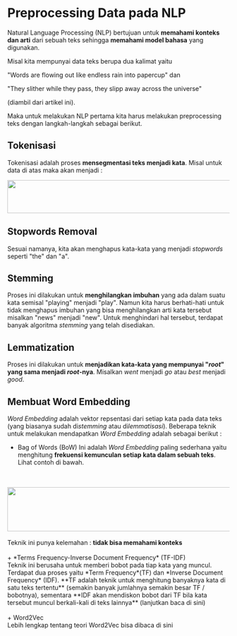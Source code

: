 # Preprocessing Data pada NLP
Natural Language Processing (NLP) bertujuan untuk **memahami konteks dan arti** dari sebuah teks sehingga **memahami model bahasa** yang digunakan. <br>

Misal kita mempunyai data teks berupa dua kalimat yaitu

"Words are flowing out like endless rain into papercup" dan

"They slither while they pass, they slipp away across the universe"

(diambil dari <a src="https://towardsdatascience.com/your-guide-to-natural-language-processing-nlp-48ea2511f6e1">artikel ini</a>).

Maka untuk melakukan NLP pertama kita harus melakukan preprocessing teks dengan langkah-langkah sebagai berikut.

## Tokenisasi
Tokenisasi adalah proses **mensegmentasi teks menjadi kata**. Misal untuk data di atas maka akan menjadi :

<center><img src = "https://miro.medium.com/max/665/0*B1unFTAWyxHfhnN7"  height = "75" width = "550"></center>

## Stopwords Removal
Sesuai namanya, kita akan menghapus kata-kata yang menjadi *stopwords* seperti "the" dan "a".

## Stemming
Proses ini dilakukan untuk **menghilangkan imbuhan** yang ada dalam suatu kata semisal "playing" menjadi "play". Namun kita harus berhati-hati untuk tidak menghapus imbuhan yang bisa menghilangkan arti kata tersebut misalkan "news" menjadi "new". Untuk menghindari hal tersebut, terdapat banyak algoritma *stemming* yang telah disediakan.

## Lemmatization
Proses ini dilakukan untuk **menjadikan kata-kata yang mempunyai "*root*" yang sama menjadi *root*-nya**. Misalkan *went* menjadi *go* atau *best* menjadi *good*.

## Membuat Word Embedding
*Word Embedding* adalah vektor repsentasi dari setiap kata pada data teks (yang biasanya sudah di*stemming* atau di*lemmatisasi*). Beberapa teknik untuk melakukan mendapatkan *Word Embedding* adalah sebagai berikut : <br>
+ Bag of Words (BoW)
Ini adalah *Word Embedding* paling sederhana yaitu menghitung **frekuensi kemunculan setiap kata dalam sebuah teks**. Lihat contoh di bawah.
<br>
<br>
<center><img src="https://miro.medium.com/max/1325/0*myT5Z2GxTdJTUCsi" height = "100" width = "550"></center>
<br>
Teknik ini punya kelemahan : <b>tidak bisa memahami konteks</b>
<br>
<br>
+ *Terms Frequency-Inverse Document Frequency* (TF-IDF)<br>
Teknik ini berusaha untuk memberi bobot pada tiap kata yang muncul. Terdapat dua proses yaitu *Term Frequency*(TF) dan *Inverse Document Frequency* (IDF). **TF adalah teknik untuk menghitung banyaknya kata di satu teks tertentu** (semakin banyak jumlahnya semakin besar TF / bobotnya), sementara **IDF akan mendiskon bobot dari TF bila kata tersebut muncul berkali-kali di teks lainnya** (lanjutkan baca <a src = "https://informatikalogi.com/term-weighting-tf-idf/">di sini</a>)<br>
<br>
+ Word2Vec<br>
Lebih lengkap tentang teori Word2Vec bisa dibaca <a src = "https://towardsdatascience.com/introduction-to-word-embedding-and-word2vec-652d0c2060fa">di sini</a>
